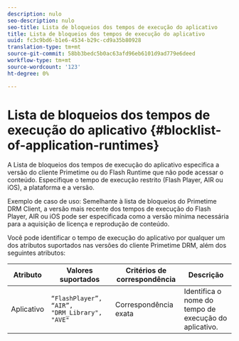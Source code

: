 ```yaml
---
description: nulo
seo-description: nulo
seo-title: Lista de bloqueios dos tempos de execução do aplicativo
title: Lista de bloqueios dos tempos de execução do aplicativo
uuid: fc3c9bd6-b1e6-4534-b29c-cd9a35b80928
translation-type: tm+mt
source-git-commit: 58bb3bedc5b0ac63afd96eb6101d9ad779e6deed
workflow-type: tm+mt
source-wordcount: '123'
ht-degree: 0%

---
```



# Lista de bloqueios dos tempos de execução do aplicativo {#blocklist-of-application-runtimes}

A Lista de bloqueios dos tempos de execução do aplicativo especifica a versão do cliente Primetime ou do Flash Runtime que não pode acessar o conteúdo. Especifique o tempo de execução restrito (Flash Player, AIR ou iOS), a plataforma e a versão.

Exemplo de caso de uso: Semelhante à lista de bloqueios do Primetime DRM Client, a versão mais recente dos tempos de execução do Flash Player, AIR ou iOS pode ser especificada como a versão mínima necessária para a aquisição de licença e reprodução de conteúdo.

Você pode identificar o tempo de execução do aplicativo por qualquer um dos atributos suportados nas versões do cliente Primetime DRM, além dos seguintes atributos:

| **Atributo** | **Valores suportados** | **Critérios de correspondência** | **Descrição** |
|---|---|---|---|
| Aplicativo | `“FlashPlayer”, “AIR”, "DRM_Library", "AVE"` | Correspondência exata | Identifica o nome do tempo de execução do aplicativo. |

